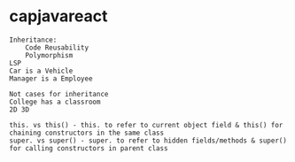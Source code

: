# capjavareact
    Inheritance: 
        Code Reusability
        Polymorphism
    LSP    
    Car is a Vehicle
    Manager is a Employee
    
    Not cases for inheritance
    College has a classroom
    2D 3D

    this. vs this() - this. to refer to current object field & this() for chaining constructors in the same class
    super. vs super() - super. to refer to hidden fields/methods & super() for calling constructors in parent class

